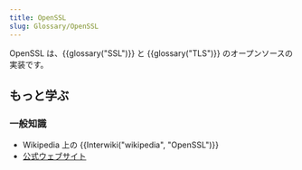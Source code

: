 ```yaml
---
title: OpenSSL
slug: Glossary/OpenSSL
---
```

OpenSSL は、{{glossary("SSL")}} と {{glossary("TLS")}} のオープンソースの実装です。

## もっと学ぶ

### 一般知識

- Wikipedia 上の {{Interwiki("wikipedia", "OpenSSL")}}
- [公式ウェブサイト](http://www.openssl.org/)

